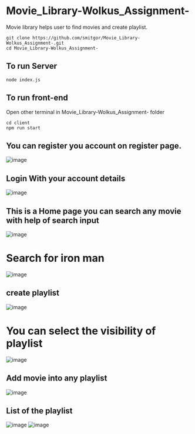 # Movie_Library-Wolkus_Assignment-

Movie library helps user to find movies and create playlist.

```
git clone https://github.com/smitgor/Movie_Library-Wolkus_Assignment-.git
cd Movie_Library-Wolkus_Assignment-
```

## To run Server
```
node index.js
```

## To run front-end
Open other terminal in Movie_Library-Wolkus_Assignment- folder
```
cd client
npm run start
```

## You can register you account on register page.

![image](https://user-images.githubusercontent.com/56472201/199714455-5343cdb8-8129-4c31-a651-9670efea45d4.png)

## Login With your account details

![image](https://user-images.githubusercontent.com/56472201/199714586-7d1fc58f-6b20-4c0c-a17e-13a88007877f.png)

## This is a Home page you can search any movie with help of search input

![image](https://user-images.githubusercontent.com/56472201/199718360-97b4229c-978e-442c-92cb-d8ae97a01a16.png)

# Search for iron man
![image](https://user-images.githubusercontent.com/56472201/199718508-13541903-8b42-4141-9b72-c8c80dbbe4c1.png)

## create playlist 
![image](https://user-images.githubusercontent.com/56472201/199719048-2b560348-53ef-436b-8cfa-eafaf5c5f380.png)
# You can select the visibility of playlist
![image](https://user-images.githubusercontent.com/56472201/199719128-219ac703-fdcb-4ab3-8174-f1f48db18da0.png)

## Add movie into any playlist
![image](https://user-images.githubusercontent.com/56472201/199719872-a490898d-aa58-4a2a-a6c4-c976d5f50c76.png)

## List of the playlist
![image](https://user-images.githubusercontent.com/56472201/199720005-877a4705-027d-4555-bf9c-48539a676af1.png)
![image](https://user-images.githubusercontent.com/56472201/199720403-cddfdba5-96ef-46a0-880d-b51f44186d83.png)

